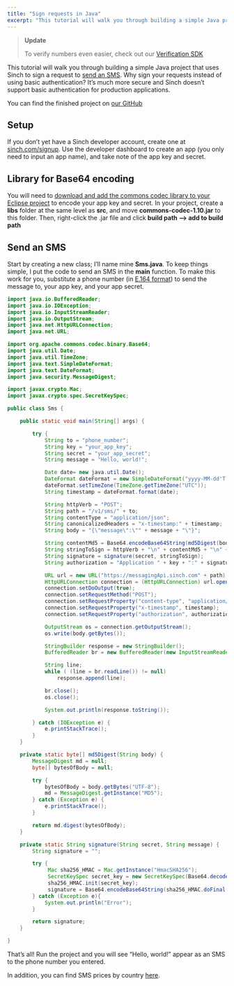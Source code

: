 ```yaml
---
title: "Sign requests in Java"
excerpt: "This tutorial will walk you through building a simple Java project that uses Sinch to sign a request to send an SMS. Why sign your requests instead of using basic authentication?"
---
```

> **Update** 
> 
> To verify numbers even easier, check out our [Verification SDK](https://www.sinch.com/products/verification/sms/)

This tutorial will walk you through building a simple Java project that uses Sinch to sign a request to [send an SMS](https://www.sinch.com/products/messaging/sms/). Why sign your requests instead of using basic authentication? It’s much more secure and Sinch doesn’t support basic authentication for production applications.

You can find the finished project on [our GitHub](http://www.github.com/sinch/java-sign-requests)

## Setup

If you don’t yet have a Sinch developer account, create one at [sinch.com/signup](https://portal.sinch.com/#/signup). Use the developer dashboard to create an app (you only need to input an app name), and take note of the app key and secret.

## Library for Base64 encoding

You will need to [download and add the commons codec library to your Eclipse project](http://commons.apache.org/proper/commons-codec/download_codec.cgi) to encode your app key and secret. In your project, create a **libs** folder at the same level as **src**, and move **commons-codec-1.10.jar** to this folder. Then, right-click the .jar file and click **build path –\> add to build path**

## Send an SMS

Start by creating a new class; I’ll name mine **Sms.java**. To keep things simple, I put the code to send an SMS in the **main** function. To make this work for you, substitute a phone number (in [E.164 format](http://en.wikipedia.org/wiki/E.164)) to send the message to, your app key, and your app secret.

```java
import java.io.BufferedReader;
import java.io.IOException;
import java.io.InputStreamReader;
import java.io.OutputStream;
import java.net.HttpURLConnection;
import java.net.URL;

import org.apache.commons.codec.binary.Base64;
import java.util.Date;
import java.util.TimeZone;
import java.text.SimpleDateFormat;
import java.text.DateFormat;
import java.security.MessageDigest;

import javax.crypto.Mac;
import javax.crypto.spec.SecretKeySpec;

public class Sms {

    public static void main(String[] args) {

        try {
            String to = "phone_number";
            String key = "your_app_key";
            String secret = "your_app_secret";
            String message = "Hello, world!";

            Date date= new java.util.Date();
            DateFormat dateFormat = new SimpleDateFormat("yyyy-MM-dd'T'HH:mm:ss'Z'");
            dateFormat.setTimeZone(TimeZone.getTimeZone("UTC"));
            String timestamp = dateFormat.format(date);

            String httpVerb = "POST";
            String path = "/v1/sms/" + to;
            String contentType = "application/json";
            String canonicalizedHeaders = "x-timestamp:" + timestamp;
            String body = "{\"message\":\"" + message + "\"}";

            String contentMd5 = Base64.encodeBase64String(md5Digest(body));
            String stringToSign = httpVerb + "\n" + contentMd5 + "\n" + contentType + "\n" + canonicalizedHeaders + "\n" + path;
            String signature = signature(secret, stringToSign);
            String authorization = "Application " + key + ":" + signature;

            URL url = new URL("https://messagingApi.sinch.com" + path);
            HttpURLConnection connection = (HttpURLConnection) url.openConnection();
            connection.setDoOutput(true);
            connection.setRequestMethod("POST");
            connection.setRequestProperty("content-type", "application/json");
            connection.setRequestProperty("x-timestamp", timestamp);
            connection.setRequestProperty("authorization", authorization);

            OutputStream os = connection.getOutputStream();
            os.write(body.getBytes());

            StringBuilder response = new StringBuilder();
            BufferedReader br = new BufferedReader(new InputStreamReader(connection.getInputStream()));

            String line;
            while ( (line = br.readLine()) != null)
                response.append(line);

            br.close();
            os.close();

            System.out.println(response.toString());

        } catch (IOException e) {
            e.printStackTrace();
        }
    }

    private static byte[] md5Digest(String body) {
        MessageDigest md = null;
        byte[] bytesOfBody = null;

        try {
            bytesOfBody = body.getBytes("UTF-8");
            md = MessageDigest.getInstance("MD5");
        } catch (Exception e) {
            e.printStackTrace();
        }

        return md.digest(bytesOfBody);
    }

    private static String signature(String secret, String message) {
        String signature = "";

        try {
             Mac sha256_HMAC = Mac.getInstance("HmacSHA256");
             SecretKeySpec secret_key = new SecretKeySpec(Base64.decodeBase64(secret.getBytes()), "HmacSHA256");
             sha256_HMAC.init(secret_key);
             signature = Base64.encodeBase64String(sha256_HMAC.doFinal(message.getBytes()));
        } catch (Exception e){
            System.out.println("Error");
        }

        return signature;
    }

}
```

That’s all\! Run the project and you will see “Hello, world\!” appear as an SMS to the phone number you entered.

In addition, you can find SMS prices by country [here](https://www.sinch.com/products/messaging/sms/).